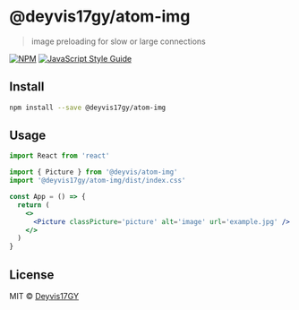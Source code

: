 # @deyvis17gy/atom-img

> image preloading for slow or large connections

[![NPM](https://img.shields.io/npm/v/@deyvis17gy/atom-img.svg)](https://www.npmjs.com/package/@deyvis17gy/atom-img) [![JavaScript Style Guide](https://img.shields.io/badge/code_style-standard-brightgreen.svg)](https://standardjs.com)

## Install

```bash
npm install --save @deyvis17gy/atom-img
```

## Usage

```jsx
import React from 'react'

import { Picture } from '@deyvis/atom-img'
import '@deyvis17gy/atom-img/dist/index.css'

const App = () => {
  return (
    <>
      <Picture classPicture='picture' alt='image' url='example.jpg' />
    </>
  )
}
```

## License

MIT © [Deyvis17GY](https://github.com/Deyvis17GY)
